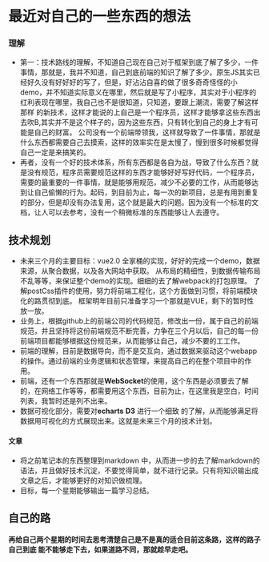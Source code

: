 # 最近对自己的一些东西的想法
### 理解

* 第一：技术路线的理解，不知道自己现在自己对于框架到底了解了多少，一件事情，那就是，我并不知道，自己到底前端的知识了解了多少。原生JS其实已经好久没有好好好的写了，但是，好沾沾自喜的做了很多奇奇怪怪的小demo，并不知道实际意义在哪里，然后就是写了小程序，其实对于小程序的红利表现在哪里，我自己也不是很知道，只知道，要跟上潮流，需要了解这样那样 的新技术，这样才能说的上自己是一个程序员，这样才能够拿这些东西出去吹B,其实并不是这个样子的，因为这些东西，只有转化到自己的身上才有可能是自己的财富。 公司没有一个前端带领我，这样就导致了一件事情，那就是什么东西都需要自己去摸索，这样的效率实在是太慢了，慢到很多时候都觉得自己一定是来搞笑的。
* 再者，没有一个好的技术体系，所有东西都是各自为战，导致了什么东西？就是没有规范，程序员需要规范这样的东西才能够好好写好代码，一个程序员，需要的最重要的一件事情，就是能够用规范，减少不必要的工作，从而能够达到让自己偷懒的行为。起码，到目前为止，每一次的新项目，总是有用到重复的部分，但是却没有办法复用，这个就是最大的问题。因为没有一个标准的文档，让人可以去参考，没有一个稍微标准的东西能够让人去遵守。

## 技术规划 

* 未来三个月的主要目标：vue2.0 全家桶的实现，好好的完成一个demo，数据来源，从聚合数据，以及各大网站中获取。   从布局的精细性，到数据传输布局不乱等等，来保证整个demo的实现。细细的去了解webpack的打包原理。 了解postCss插件的使用，努力将前端工程化，这个方面做到习惯，将前端模块化的路贯彻到底。 框架明年目前只准备学习一个那就是VUE，剩下的暂时性放一放。
* 业务上，根据github上的前端公司的代码规范，修改出一份，属于自己的前端规范，并且坚持将这份前端规范不断完善，力争在三个月以后，自己的每一份前端项目都能够根据这份规范来，从而能够让自己，减少不要的工工作。
* 前端的理解，目前是数据导向，而不是交互向，通过数据来驱动这个webapp的操作。通过前端的业务逻辑和状态管理，来提高自己的在整个项目中的作用。
* 前端，还有一个东西那就是**WebSocket**的使用，这个东西是必须要去了解的，在网络工作等等，都需要用这个东西，目前为止，在这里我是空白，时间列表，我暂时还是列不出来。
* 数据可视化部分，需要对**echarts**  **D3** 进行一个细致 的了解，从而能够满足将数据用可视化的方式展现出来。这就是未来三个月的技术计划。

#### 文章 

* 将之前笔记本的东西整理到markdown 中，从而进一步的去了解markdown的语法，并且做好技术沉淀，不要觉得简单，就不进行记录。只有将知识输出成文章之后，才能够更好的对知识做梳理。
* 目标，每一个星期能够输出一篇学习总结。

## 自己的路

#### 再给自己两个星期的时间去思考清楚自己是不是真的适合目前这条路，这样的路子自己到底 能不能够走下去，如果道路不同，那就趁早走吧。

